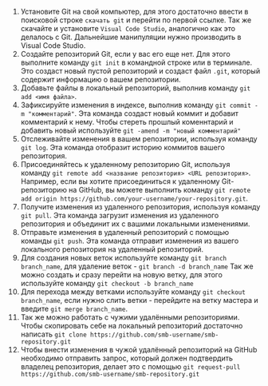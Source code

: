 1. Установите Git на свой компьютер, для этого достаточно ввести в поисковой строке `скачать git` и перейти по первой ссылке. 
Так же скачайте и установите `Visual Code Studio`, аналогично как это делалось с Git. Дальнейшие манипуляции нужно производить в Visual Code Studio.
2. Создайте репозиторий Git, если у вас его еще нет. Для этого выполните команду `git init` в командной строке или в терминале. Это создаст новый пустой репозиторий и создаст файл `.git`, который содержит информацию о вашем репозитории.
3. Добавьте файлы в локальный репозиторий, выполнив команду `git add <имя файла>`. 
4. Зафиксируйте изменения в индексе, выполнив команду `git commit -m "комментарий"`. Эта команда создаст новый коммит и добавит комментарий к нему. Чтобы стереть прошлый коменнтарий и добавить новый используйте `git -amend -m "новый комментарий"`
5. Отслеживайте изменения в вашем репозитории, используя команду `git log`. Эта команда отобразит историю коммитов вашего репозитория.
6. Присоединяйтесь к удаленному репозиторию Git, используя команду `git remote add <название репозитория> <URL репозитория>`. Например, если вы хотите присоединиться к удаленному Git-репозиторию на GitHub, вы можете выполнить команду `git remote add origin https://github.com/your-username/your-repository.git`.
7. Получите изменения из удаленного репозитория, используя команду `git pull`. Эта команда загрузит изменения из удаленного репозитория и объединит их с вашими локальными изменениями.
8. Отправьте изменения в удаленный репозиторий с помощью команды `git push`. Эта команда отправит изменения из вашего локального репозитория на удаленный репозиторий.
9. Для создания новых веток используйте команду `git branch branch_name`, для удаление веток - `git branch -d branch_name`
Так же можно создать и сразу перейти на новую ветку, для этого используйте команду  `git checkout -b branch_name`
10. Для перехода между ветками используйте команду `git checkout branch_name`, если нужно слить ветки - перейдите на ветку мастера и введите `git merge branch_name`.
11. Так же можно работать с чужими удалёнными репозиториями. Чтобы скопировать себе на локальный репозиторий достаточно написать `git clone https://github.com/smb-username/smb-repository.git`
12. Чтобы внести изменения в чужой удалённый репозиторий на GitHub необходимо отправить запрос, который должен подтвердить владелец репозитория, делает это с помощью `git request-pull https://github.com/smb-username/smb-repository.git`